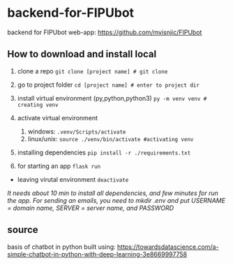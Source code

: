 # backend-for-FIPUbot

backend for FIPUbot web-app: https://github.com/mvisnjic/FIPUbot

## How to download and install local

1. clone a repo
   `git clone [project name] # git clone`
2. go to project folder
   `cd [project name] # enter to project dir`
3. install virtual environment (py,python,python3)
   `py -m venv venv # creating venv`

4. activate virtual environment

   1. windows:
      `.venv/Scripts/activate`
   2. linux/unix:
      `source ./venv/bin/activate #activating venv`

5. installing dependencies
   `pip install -r ./requirements.txt`

6. for starting an app
   `flask run`

- leaving virutal environment
  `deactivate`

_It needs about 10 min to install all dependencies, and few minutes for run the app._
_For sending an emails, you need to mkdir .env and put USERNAME = domain name, SERVER = server name, and PASSWORD_

## source

basis of chatbot in python built using: https://towardsdatascience.com/a-simple-chatbot-in-python-with-deep-learning-3e8669997758
